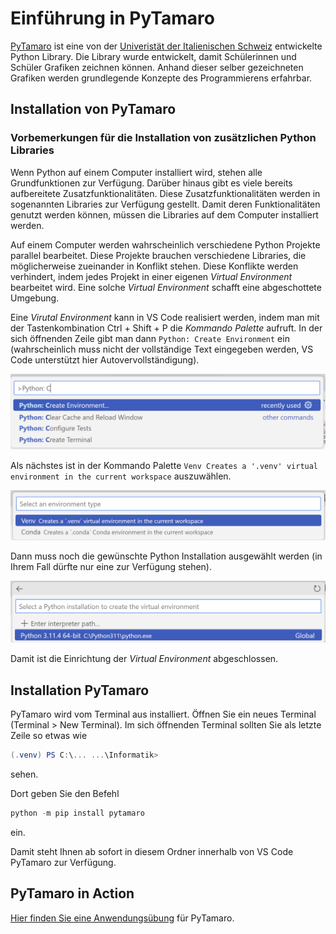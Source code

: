 # Einführung in PyTamaro

[PyTamaro](https://pytamaro.si.usi.ch/)
ist eine von der
[Univeristät der Italienischen Schweiz](https://www.usi.ch)
entwickelte Python Library. Die Library wurde entwickelt, damit
Schülerinnen und Schüler Grafiken zeichnen können. Anhand dieser selber
gezeichneten Grafiken werden grundlegende Konzepte des Programmierens
erfahrbar.

## Installation von PyTamaro

### Vorbemerkungen für die Installation von zusätzlichen Python Libraries

Wenn Python auf einem Computer installiert wird, stehen alle
Grundfunktionen zur Verfügung. Darüber hinaus gibt es viele bereits
aufbereitete Zusatzfunktionalitäten. Diese Zusatzfunktionalitäten werden
in sogenannten Libraries zur Verfügung gestellt. Damit deren
Funktionalitäten genutzt werden können, müssen die Libraries auf dem
Computer installiert werden.

Auf einem Computer werden wahrscheinlich verschiedene Python Projekte
parallel bearbeitet. Diese Projekte brauchen verschiedene Libraries,
die möglicherweise zueinander in Konflikt stehen. Diese Konflikte werden
verhindert, indem jedes Projekt in einer eigenen *Virtual Environment*
bearbeitet wird. Eine solche *Virtual Environment* schafft eine
abgeschottete Umgebung.

Eine *Virutal Environment* kann in VS Code realisiert werden,
indem man mit der Tastenkombination Ctrl + Shift + P die *Kommando
Palette* aufruft. In der sich öffnenden Zeile gibt man dann `Python:
Create Environment` ein (wahrscheinlich muss nicht der vollständige Text
eingegeben werden, VS Code unterstützt hier Autovervollständigung).

![VS Code Command Palette](../images/vscode_command_palette.png)

Als nächstes ist in der Kommando Palette `Venv Creates a '.venv' virtual
environment in the current workspace` auszuwählen.

![venv](../images/vscode_venv.png)

Dann muss noch die gewünschte Python Installation ausgewählt werden (in
Ihrem Fall dürfte nur eine zur Verfügung stehen).

![Python auswählen](../images/vscode_python_auswahl.png)

Damit ist die Einrichtung der *Virtual Environment* abgeschlossen.

## Installation PyTamaro

PyTamaro wird vom Terminal aus installiert. Öffnen Sie ein neues
Terminal (Terminal > New Terminal). Im sich öffnenden Terminal sollten
Sie als letzte Zeile so etwas wie

```powershell
(.venv) PS C:\... ...\Informatik>
```

sehen.

Dort geben Sie den Befehl

```powershell
python -m pip install pytamaro
```

ein.

Damit steht Ihnen ab sofort in diesem Ordner innerhalb von VS Code
PyTamaro zur Verfügung.

## PyTamaro in Action

[Hier finden Sie eine Anwendungsübung]([./pytamaro.ipynb](https://nbviewer.org/github/I-gW-23-27/Skript/blob/main/docs/230905/pytamaro.ipynb))
für PyTamaro.